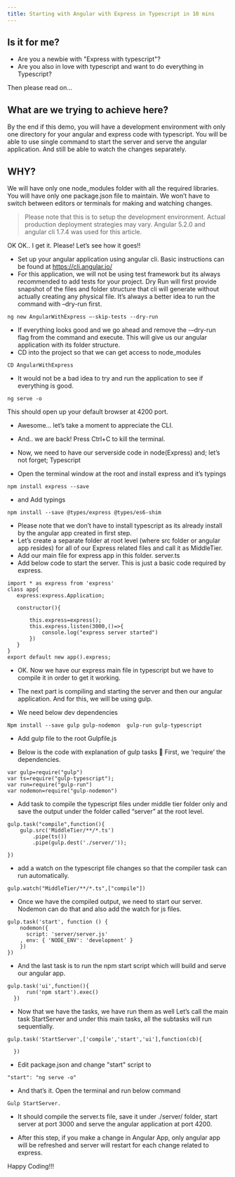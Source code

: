 ```yaml
---
title: Starting with Angular with Express in Typescript in 10 mins
---
```

## Is it for me?
* Are you a newbie with "Express with typescript"?
* Are you also in love with typescript and want to do everything in Typescript?

Then please read on...

## What are we trying to achieve here?
By the end if this demo, you will have a development environment with only one directory for your angular and express code with typescript.
You will be able to use single command to start the server and serve the angular application.
And still be able to watch the changes separately.

## WHY?
We will have only one node_modules folder with all the required libraries.
You will have only one package.json file to maintain.
We won’t have to switch between editors or terminals for making and watching changes.

> Please note that this is to setup the development environment. Actual production deployment strategies may vary.
> Angular 5.2.0 and angular cli 1.7.4 was used for this article.

OK OK.. I get it. Please! Let’s see how it goes!!

*	Set up your angular application using angular cli. Basic instructions can be found at
 https://cli.angular.io/
*	For this application, we will not be using test framework but its always recommended to add tests for your project. Dry Run will first provide snapshot of the files and folder structure that cli will generate without actually creating any physical file. It’s always a better idea to run the command with –dry-run first.
  ```
  ng new AngularWithExpress –-skip-tests --dry-run
```
* If everything looks good and we go ahead and remove the -–dry-run flag from the command and execute.
 This will give us our angular application with its folder structure.
*	CD into the project so that we can get access to node_modules
  ```
  CD AngularWithExpress
```
* It would not be a bad idea to try and run the application to see if everything is good.
```
ng serve -o
```
This should open up your default browser at 4200 port.

* Awesome… let’s take a moment to appreciate the CLI.

* And.. we are back! Press Ctrl+C to kill the terminal.

* Now, we need to have our serverside code in node(Express) and; let’s not forget; Typescript
* Open the terminal window at the root and install express and it’s typings 
```
npm install express --save
```
* and Add typings 
```
npm install --save @types/express @types/es6-shim
```
* Please note that we don’t have to install typescript as its already install by the angular app created in first step.
* Let’s create a separate folder at root level (where src folder or angular app resides) for all of our Express related files and call it as MiddleTier.
* Add our main file for express app in this folder.
	  server.ts
* Add below code to start the server. This is just a basic code required by express.
 
 ```
 import * as express from 'express'
class app{
    express:express.Application;
    
    constructor(){
        
        this.express=express();
        this.express.listen(3000,()=>{
            console.log("express server started")
        })
    }
}
export default new app().express;

```
* OK. Now we have our express main file in typescript but we have to compile it in order to get it working.
* The next part is compiling and starting the server and then our angular application. And for this, we will be using gulp.

* We need below dev dependencies
 ```
 Npm install --save gulp gulp-nodemon  gulp-run gulp-typescript
 ```
* Add gulp file to the root
  Gulpfile.js

* Below is the code with explanation of gulp tasks
 	First, we ‘require’ the dependencies.
``` 
var gulp=require("gulp")
var ts=require("gulp-typescript");
var run=require("gulp-run")
var nodemon=require("gulp-nodemon")
```
* Add task to compile the typescript files under middle tier folder only and save the output under the folder called “server” at the root level.
```
gulp.task("compile",function(){
    gulp.src('MiddleTier/**/*.ts')
        .pipe(ts())
        .pipe(gulp.dest('./server/'));

})
```
* add a watch on the typescript file changes so that the compiler task can run automatically.
```
gulp.watch("MiddleTier/**/*.ts",["compile"])

```

* Once we have the compiled output, we need to start our server. Nodemon can do that and also add the watch for js files.
```
gulp.task('start', function () {
    nodemon({
      script: 'server/server.js'
    , env: { 'NODE_ENV': 'development' }
    })
})
```
* And the last task is to run the npm start script which will build and serve our angular app.
```
gulp.task('ui',function(){
      run('npm start').exec()
  })

```
* Now that we have the tasks, we have run them as well 
Let’s call the main task StartServer and under this main tasks, all the subtasks will run sequentially.
```
gulp.task('StartServer',['compile','start','ui'],function(cb){

  })
  ```
  
 * Edit package.json and change "start" script to
 ```
 "start": "ng serve -o"
 ```
  
* And that’s it. Open the terminal and run below command
	
 ```
 Gulp StartServer.
 
 ```

* It should compile the server.ts file, save it under ./server/ folder, start server at port 3000 and serve the angular application at port 4200.

* After this step, if you make a change in Angular App, only angular app will be refreshed and server will restart for each change related to express.

Happy Coding!!!


